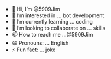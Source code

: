 - 👋 Hi, I’m @5909Jim
- 👀 I’m interested in ... bot development 
- 🌱 I’m currently learning ... coding 
- 💞️ I’m looking to collaborate on ... skills 
- 📫 How to reach me ...@5909Jim
- 😄 Pronouns: ... English 
- ⚡ Fun fact: ... joke 

<!---
5909Jim/5909Jim is a ✨ special ✨ repository because its `README.md` (this file) appears on your GitHub profile.
You can click the Preview link to take a look at your changes.
--->

